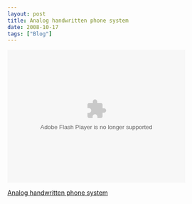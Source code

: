 ```yaml
---
layout: post
title: Analog handwritten phone system
date: 2008-10-17
tags: ["Blog"]
---
```


<object type="application/x-shockwave-flash" width="400" height="300" data="stewart.swf?v=61761" classid="clsid:D27CDB6E-AE6D-11cf-96B8-444553540000"> <param name="flashvars" value="intl_lang=en-us&photo_secret=130aeabe09&photo_id=2927577271" /><param name="movie" value="http://www.flickr.com/apps/video/stewart.swf?v=61761" /><param name="bgcolor" value="#000000" /><param name="allowFullScreen" value="true" /><embed type="application/x-shockwave-flash" src="http://www.flickr.com/apps/video/stewart.swf?v=61761" bgcolor="#000000" allowfullscreen="true" flashvars="intl_lang=en-us&photo_secret=130aeabe09&photo_id=2927577271" height="300" width="400"></embed></object>

[Analog handwritten phone system](http://flickr.com/photos/jeffreywarren/2927577271/)